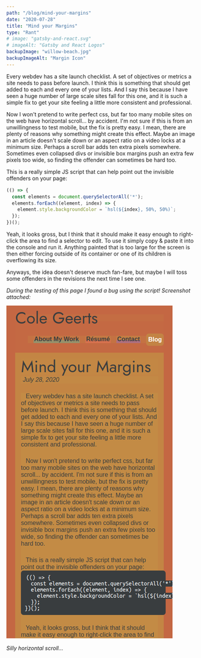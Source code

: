 ```yaml
---
path: "/blog/mind-your-margins"
date: "2020-07-28"
title: "Mind your Margins"
type: "Rant"
# image: "gatsby-and-react.svg"
# imageAlt: "Gatsby and React Logos"
backupImage: "willow-beach.jpg"
backupImageAlt: "Margin Icon"
---
```

Every webdev has a site launch checklist. A set of objectives or metrics a site needs to pass before launch. I think this is something that should get added to each and every one of your lists. And I say this because I have seen a huge number of large scale sites fall for this one, and it is such a simple fix to get your site feeling a little more consistent and professional.

Now I won't pretend to write perfect css, but far too many mobile sites on the web have horizontal scroll... by accident. I'm not sure if this is from an unwillingness to test mobile, but the fix is pretty easy. I mean, there are plenty of reasons why something might create this effect. Maybe an image in an article doesn't scale down or an aspect ratio on a video locks at a minimum size. Perhaps a scroll bar adds ten extra pixels somewhere. Sometimes even collapsed divs or invisible box margins push an extra few pixels too wide, so finding the offender can sometimes be hard too.

This is a really simple JS script that can help point out the invisible offenders on your page:

```js
(() => {
  const elements = document.querySelectorAll('*');
  elements.forEach((element, index) => {
    element.style.backgroundColor = `hsl(${index}, 50%, 50%)`;
  });
})();
```

Yeah, it looks gross, but I think that it should make it easy enough to right-click the area to find a selector to edit. To use it simply copy & paste it into the console and run it. Anything painted that is too large for the screen is then either forcing outside of its container or one of its children is overflowing its size.

Anyways, the idea doesn't deserve much fan-fare, but maybe I will toss some offenders in the revisions the next time I see one.

_During the testing of this page I found a bug using the script! Screenshot attached:_

![This page displayed with the content of the code snippet overflowing on the right side](./images/mind-your-margins-screenshot.png)

_Silly horizontal scroll..._
